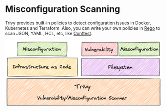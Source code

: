 # Misconfiguration Scanning
Trivy provides built-in policies to detect configuration issues in Docker, Kubernetes and Terraform.
Also, you can write your own policies in [Rego][rego] to scan JSON, YAML, HCL, etc, like [Conftest][conftest].

![misconf](../../imgs/misconf.png)

[rego]: https://www.openpolicyagent.org/docs/latest/policy-language/
[conftest]: https://github.com/open-policy-agent/conftest/